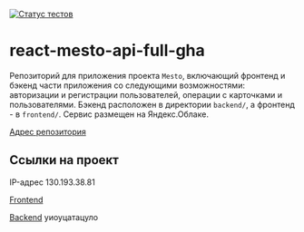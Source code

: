 [![Статус тестов](../../actions/workflows/tests.yml/badge.svg)](../../actions/workflows/tests.yml)

# react-mesto-api-full-gha

Репозиторий для приложения проекта `Mesto`, включающий фронтенд и бэкенд части приложения со следующими возможностями: авторизации и регистрации пользователей, операции с карточками и пользователями. Бэкенд расположен в директории `backend/`, а фронтенд - в `frontend/`. Cервис размещен на Яндекс.Облаке.

[Адрес репозитория](https://github.com/Sofa-Ivahnenko/react-mesto-api-full-gha.git)

## Ссылки на проект

IP-адрес 130.193.38.81

[Frontend](https://api.websofa.nomoredomains.rocks)

[Backend](https://api.websofa.mesto.nomoredomains.rocks)
уиоуцатацуло
